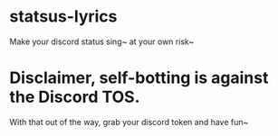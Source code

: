 # statsus-lyrics
Make your discord status sing~ at your own risk~

# Disclaimer, self-botting is against the Discord TOS. 

With that out of the way, grab your discord token and have fun~
